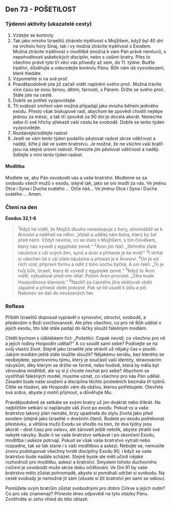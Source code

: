 ## Den 73 - POŠETILOST

### Týdenní aktivity (ukazatelé cesty)

1. Vzdejte se kontroly
1. Tak jako mnoho Izraelitů ztrácelo trpělivost s Mojžíšem, když byl 40 dní na vrcholu hory Sinaj, tak i vy možná ztrácíte trpělivost s Exodem. Možná ztrácíte trpělivost v modlitbě (možná k vám Pán právě nemluví), s nepohodlností asketických disciplín, nebo s vašimi bratry. Přes to všechno právě tyto tři věci vás přivedly až sem, do 11. týdne. Buďte trpěliví, důvěřujte a odevzdejte kontrolu Pánu. Bůh vám dá vysvobození, které hledáte.
1. Vzpomeňte si na své proč
1. Pravděpodobně jste již začali vidět naplnění svého proč. Možná trávíte více času se svou ženou, dětmi, farností, s Pánem. Držte se svého proč. Stále jste na cestě.
1. Dobře se potřetí vyzpovídejte
1. Tři svátosti smíření vám možná připadají jako mnoho během jediného exodu. Přesto však biskupové radí, abychom ke zpovědi chodili nejlépe jednou za měsíc, a tak tři zpovědi za 90 dní je docela akorát. Nenechte sebe či své hříchy překazit vaši cestu ke svobodě. Dobře se tento týden vyzpovídejte.
1. Rozdávejte/sdílejte radost
1. Jestli se vám tento týden podařilo pěstovat radost skrze vděčnost a naději, šiřte ji dál ve svém bratrstvu. Je možné, že ne všichni vaši bratři jsou na stejné úrovni radosti. Pomozte jim pěstovat vděčnost a naději. Sdílejte s nimi tento týden radost.

#### Modlitba

Modlete se, aby Pán osvobodil vás a vaše bratrství.
Modleme se za svobodu všech mužů v exodu, stejně tak, jako se oni modlí za vás.
Ve jménu Otce i Syna i Ducha svatého … Otče náš… Ve jménu Otce i Syna i Ducha svatého … Amen.

### Čtení na den

**Exodus 32,1-6**

> <sup>1</sup>Když lid viděl, že Mojžíš dlouho nesestupuje z hory, shromáždil se k Áronovi a naléhali na něho: „Vstaň a udělej nám boha, který by šel před námi. Vždyť nevíme, co se stalo s Mojžíšem, s tím člověkem, který nás vyvedl z egyptské země.“
> <sup>2</sup>Áron jim řekl: „Strhněte zlaté náušnice z uší svých žen, synů a dcer a přineste je ke mně!“
> <sup>3</sup>I strhal si všechen lid z uší zlaté náušnice a přinesli je k Áronovi.
> <sup>4</sup>On je od nich vzal, připravil formu a odlil z toho sochu býčka. A oni řekli: „To je tvůj bůh, Izraeli, který tě vyvedl z egyptské země.“
> <sup>5</sup>Když to Áron viděl, vybudoval před ním oltář. Potom Áron provolal: „Zítra bude Hospodinova slavnost.“
> <sup>6</sup>Nazítří za časného jitra obětovali oběti zápalné a přinesli oběti pokojné. Pak se lid usadil k jídlu a pití. Nakonec se dali do nevázaných her.

### Reflexe

Příběh Izraelitů doposud vyprávěl o synovství, otroctví, svobodě, a především o Boží svrchovanosti. Ale přes všechno,
co pro ně Bůh udělal v jejich exodu, tito lidé stále padají do léčky sloužil falešným modlám.

Chtěli bychom s úšklebkem říct: „Pošetilci. Copak nevidí, co všechno pro ně a jejich rodiny Hospodin udělal?“ A co
soudit sami sebe? Podívejte se na svůj vlastní život. Stejně jako Izraelité jste strávili už nějaký čas v poušti. Jakým
modlám ještě stále toužíte sloužit? Nějakému seriálu, bez kterého se neobejdete, sportovnímu týmu, který je součástí
vaší identity, stravovacím návykům, díky kterým se držíte ve formě, nebo hodině, která by měla být věnována
modlitbě, ale vy si ji chcete nechat pro sebe? Abychom se vystříhali falešných model, musíme uznat, co všechno pro
nás Pán udělal. Zásadní bude naše snažení a disciplína těchto posledních bezmála tří týdnů. Cítíte se hladoví, ale
Hospodin vám dá obživu, kterou potřebujete. Otevřete svá srdce, abyste ji mohli přijmout, a důvěřujte Mu.

Pravděpodobně se setkáte se svými bratry už jen dvakrát nebo třikrát. Na nejbližším setkání si naplánujte váš život po
exodu. Pokud vy a vaše bratrstvo takový plán nemáte, brzy upadnete do stylu života jako před exodem (stejně jako
Izraelité v dnešním čtení). Budete po exodu potřebovat přestávku, a většina mužů Exodu se shodlo na tom, že dva
týdny jsou akorát – dost času pro oslavu, ale zároveň ještě netolik, abyste ztratili své nabyté návyky. Bude-li se vaše
bratrstvo setkávat i po skončení Exodu, modlitba i askeze potrvají. Pokud se však vaše bratrstvo vytratí nebo rozpadne,
tak se tak stane i s vaší modlitbou a askezí. Nebojte se, nemusíte znovu podstupovat všechny tvrdé disciplíny Exodu
90, i když se vaše bratrstvo bude nadále scházet. Stejně byste ale měli učinit nějaké rozhodnutí pro modlitbu, askezi a
bratrství. Smyslem tohoto duchovního cvičení je osvobodit muže skrze dobu očišťování. Ve Dni 91 by vaše bratrstvo
mělo zůstat pohromadě, abyste si pomáhali udržet si svobodu. Na cestě svobody je nemožné jít sám (zkuste si žít
bratrství jen sami se sebou).

Pomůžete svým bratrům zůstat svobodnými pro dobro Církve a jejich rodin? Co pro vás znamenají? Přineste dnes
odpovědi na tyto otázky Pánu. Zvnitřněte si Jeho vhled do této oblasti.
